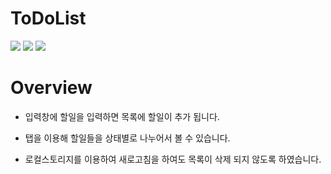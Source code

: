 # ToDoList
<img src="https://img.shields.io/badge/html5-E34F26?style=for-the-badge&logo=html5&logoColor=white"> <img src="https://img.shields.io/badge/css-1572B6?style=for-the-badge&logo=css3&logoColor=white"> 
<img src="https://img.shields.io/badge/javascript-F7DF1E?style=for-the-badge&logo=javascript&logoColor=black"> 
<h1>Overview</h1>

 * 입력창에 할일을 입력하면 목록에 할일이 추가 됩니다.
 
 * 탭을 이용해 할일들을 상태별로 나누어서 볼 수 있습니다.
 
 * 로컬스토리지를 이용하여 새로고침을 하여도 목록이 삭제 되지 않도록 하였습니다.
